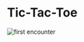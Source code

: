 # Tic-Tac-Toe
![first encounter](https://github.com/MiranRaz/Tic-Tac-Toe/blob/master/app%20images/a.jpg)


